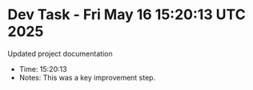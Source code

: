 # Dev Task - Fri May 16 15:20:13 UTC 2025
Updated project documentation
- Time: 15:20:13
- Notes: This was a key improvement step.
